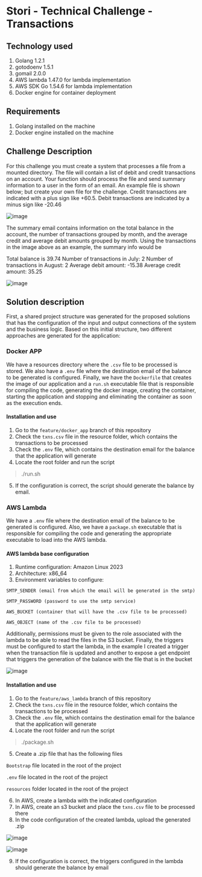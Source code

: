 # Stori - Technical Challenge - Transactions
## Technology used
1. Golang 1.2.1
2. gotodoenv 1.5.1
3. gomail 2.0.0
4. AWS lambda 1.47.0 for lambda implementation
5. AWS SDK Go 1.54.6 for lambda implementation
5. Docker engine for container deployment

## Requirements
1. Golang installed on the machine
2. Docker engine installed on the machine

## Challenge Description
For this challenge you must create a system that processes a file from a mounted directory. The file
will contain a list of debit and credit transactions on an account. Your function should process the file
and send summary information to a user in the form of an email.
An example file is shown below; but create your own file for the challenge. Credit transactions are
indicated with a plus sign like +60.5. Debit transactions are indicated by a minus sign like -20.46

![image](https://github.com/oz0726/StoriTxChallenge/assets/88631143/c577d0ab-6f8e-4032-a022-699b5bd32f9f)

The summary email contains information on the total balance in the account, the number of
transactions grouped by month, and the average credit and average debit amounts grouped by
month. Using the transactions in the image above as an example, the summary info would be

Total balance is 39.74
Number of transactions in July: 2
Number of transactions in August: 2
Average debit amount: -15.38
Average credit amount: 35.25

![image](https://github.com/oz0726/StoriTxChallenge/assets/88631143/55b8ae96-b929-4454-a415-9c854fcba576)


## Solution description
First, a shared project structure was generated for the proposed solutions that has the configuration of the input and output connections of the system and the business logic.
Based on this initial structure, two different approaches are generated for the application:

### Docker APP

We have a resources directory where the ```.csv``` file to be processed is stored. We also have a ```.env``` file where the destination email of the balance to be generated is configured. Finally, we have the ```Dockerfile``` that creates the image of our application and a ```run.sh``` executable file that is responsible for compiling the code, generating the docker image, creating the container, starting the application and stopping and eliminating the container as soon as the execution ends.

#### Installation and use
1. Go to the ```feature/docker_app``` branch of this repository
2. Check the ```txns.csv``` file in the resource folder, which contains the transactions to be processed
3. Check the ```.env``` file, which contains the destination email for the balance that the application will generate
4. Locate the root folder and run the script
>./run.sh
5. If the configuration is correct, the script should generate the balance by email.

### AWS Lambda

We have a ```.env``` file where the destination email of the balance to be generated is configured. Also, we have a ```package.sh``` executable that is responsible for compiling the code and generating the appropriate executable to load into the AWS lambda.

#### AWS lambda base configuration
1. Runtime configuration: Amazon Linux 2023
2. Architecture: x86_64
3. Environment variables to configure:
   
```SMTP_SENDER (email from which the email will be generated in the smtp)```

```SMTP_PASSWORD (password to use the smtp service)```

```AWS_BUCKET (container that will have the .csv file to be processed)```

```AWS_OBJECT (name of the .csv file to be processed)```

Additionally, permissions must be given to the role associated with the lambda to be able to read the files in the S3 bucket.
Finally, the triggers must be configured to start the lambda, in the example I created a trigger when the transaction file is updated and another to expose a get endpoint that triggers the generation of the balance with the file that is in the bucket

![image](https://github.com/oz0726/StoriTxChallenge/assets/88631143/aeff579b-410f-403d-85a8-8ebaf616c002)


#### Installation and use
1. Go to the ```feature/aws_lambda``` branch of this repository
2. Check the ```txns.csv``` file in the resource folder, which contains the transactions to be processed
3. Check the ```.env``` file, which contains the destination email for the balance that the application will generate
4. Locate the root folder and run the script

>./package.sh

5. Create a .zip file that has the following files

```Bootstrap``` file located in the root of the project

```.env``` file located in the root of the project

```resources``` folder located in the root of the project

6. In AWS, create a lambda with the indicated configuration
7. In AWS, create an s3 bucket and place the ```txns.csv``` file to be processed there
8. In the code configuration of the created lambda, upload the generated .zip

![image](https://github.com/oz0726/StoriTxChallenge/assets/88631143/42b27035-296c-4dc3-9295-077b87984bb6)

![image](https://github.com/oz0726/StoriTxChallenge/assets/88631143/c18c991e-3bce-4d6c-b4b9-badaa29bbc90)



9. If the configuration is correct, the triggers configured in the lambda should generate the balance by email

